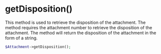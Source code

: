 # getDisposition()
This method is used to retrieve the disposition of the attachment. The method requires the attachment number to retrieve the disposition of the attachment. The method will return the disposition of the attachment in the form of a string.

```php
$Attachment->getDisposition();
```
